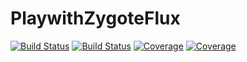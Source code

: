 # PlaywithZygoteFlux

[![Build Status](https://travis-ci.com/Yangchengran/PlaywithZygoteFlux.jl.svg?branch=master)](https://travis-ci.com/Yangchengran/PlaywithZygoteFlux.jl)
[![Build Status](https://ci.appveyor.com/api/projects/status/github/Yangchengran/PlaywithZygoteFlux.jl?svg=true)](https://ci.appveyor.com/project/Yangchengran/PlaywithZygoteFlux-jl)
[![Coverage](https://codecov.io/gh/Yangchengran/PlaywithZygoteFlux.jl/branch/master/graph/badge.svg)](https://codecov.io/gh/Yangchengran/PlaywithZygoteFlux.jl)
[![Coverage](https://coveralls.io/repos/github/Yangchengran/PlaywithZygoteFlux.jl/badge.svg?branch=master)](https://coveralls.io/github/Yangchengran/PlaywithZygoteFlux.jl?branch=master)
